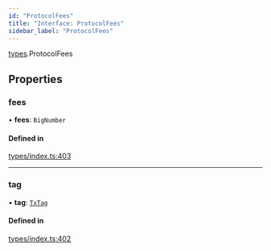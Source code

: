 ```yaml
---
id: "ProtocolFees"
title: "Interface: ProtocolFees"
sidebar_label: "ProtocolFees"
---
```


[types](../../../modules/Types/Types.md).ProtocolFees

## Properties

### fees

• **fees**: `BigNumber`

#### Defined in

[types/index.ts:403](https://github.com/PolymeshAssociation/polymesh-sdk/blob/95e180d28/src/types/index.ts#L403)

___

### tag

• **tag**: [`TxTag`](../../../modules/Generated/Types/Types.md#txtag)

#### Defined in

[types/index.ts:402](https://github.com/PolymeshAssociation/polymesh-sdk/blob/95e180d28/src/types/index.ts#L402)
